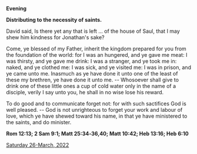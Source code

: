 **Evening**

**Distributing to the necessity of saints.**
 
David said, Is there yet any that is left ... of the house of Saul, that I may shew him kindness for Jonathan's sake?
 
Come, ye blessed of my Father, inherit the kingdom prepared for you from the foundation of the world: for I was an hungered, and ye gave me meat: I was thirsty, and ye gave me drink: I was a stranger, and ye took me in: naked, and ye clothed me: I was sick, and ye visited me: I was in prison, and ye came unto me. Inasmuch as ye have done it unto one of the least of these my brethren, ye have done it unto me. -- Whosoever shall give to drink one of these little ones a cup of cold water only in the name of a disciple, verily I say unto you, he shall in no wise lose his reward.
 
To do good and to communicate forget not: for with such sactifices God is well pleased. -- God is not unrighteous to forget your work and labour of love, which ye have shewed toward his name, in that ye have ministered to the saints, and do minister.  

**Rom 12:13; 2 Sam 9:1; Matt 25:34‑36,40; Matt 10:42; Heb 13:16; Heb 6:10**

[Saturday 26-March, 2022](https://t.me/daily_light)
